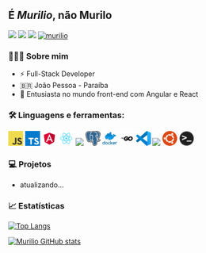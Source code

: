 <!-- <img align="right" width="350" src="https://github.com/murilio/murilio/blob/master/public/murilio.webp"> -->

## É _Murilio_, não Murilo

<p align="left">
<a href="https://murilio.dev"><img src="https://img.shields.io/badge/-murilio.dev-%2312100E?style=flat&logo=sitepoint&logoColor=white"/></a>
<a href="https://linkedin.com/in/murilio"><img src="https://img.shields.io/badge/-murilio-0077B5?style=flat&logo=Linkedin&logoColor=white"/></a>
<a href="https://twitter.com/muriliodev"><img src="https://img.shields.io/badge/-@muriliodev-%231DA1F2?style=flat&logo=twitter&logoColor=white"/></a>
<a href="#"><img src="https://komarev.com/ghpvc/?username=murilio&label=Profile%20views&color=877657&style=flat" alt="murilio" /></a>
</p>

### 👨🏻‍💻 Sobre mim

- ⚡️ Full-Stack Developer
- 🇧🇷 João Pessoa - Paraíba
- 🔭 Entusiasta no mundo front-end com Angular e React

### 🛠️ Linguagens e ferramentas:

<code><img height="30" src="https://raw.githubusercontent.com/github/explore/80688e429a7d4ef2fca1e82350fe8e3517d3494d/topics/javascript/javascript.png"></code>
<code><img height="30" src="https://raw.githubusercontent.com/github/explore/80688e429a7d4ef2fca1e82350fe8e3517d3494d/topics/typescript/typescript.png"></code>
<code><img height="30" src="https://raw.githubusercontent.com/github/explore/80688e429a7d4ef2fca1e82350fe8e3517d3494d/topics/angular/angular.png"></code>
<code><img height="30" src="https://raw.githubusercontent.com/github/explore/80688e429a7d4ef2fca1e82350fe8e3517d3494d/topics/react/react.png"></code>
<code><img height="30" src="https://user-images.githubusercontent.com/1680157/87443758-4a5f9600-c5cc-11ea-8f63-92e126a1145b.png"></code>
<code><img height="30" src="https://raw.githubusercontent.com/github/explore/80688e429a7d4ef2fca1e82350fe8e3517d3494d/topics/postgresql/postgresql.png"></code>
<code><img height="30" src="https://raw.githubusercontent.com/github/explore/80688e429a7d4ef2fca1e82350fe8e3517d3494d/topics/docker/docker.png"></code>
<code><img height="30" src="https://raw.githubusercontent.com/github/explore/80688e429a7d4ef2fca1e82350fe8e3517d3494d/topics/go/go.png"></code>
<code><img height="30" src="https://raw.githubusercontent.com/github/explore/80688e429a7d4ef2fca1e82350fe8e3517d3494d/topics/visual-studio-code/visual-studio-code.png"></code>
<code><img height="30" src="https://user-images.githubusercontent.com/1680157/87443755-49c6ff80-c5cc-11ea-954a-579f7c72873a.png"></code>
<code><img height="30" src="https://raw.githubusercontent.com/github/explore/80688e429a7d4ef2fca1e82350fe8e3517d3494d/topics/ubuntu/ubuntu.png"></code>
<code><img height="30" src="https://raw.githubusercontent.com/github/explore/80688e429a7d4ef2fca1e82350fe8e3517d3494d/topics/terminal/terminal.png"></code>

### 💻 Projetos

- atualizando...

### 📈 Estatísticas

[![Top Langs](https://github-readme-stats.vercel.app/api/top-langs/?username=murilio&layout=donut-vertical&theme=dracula)](https://murilio.dev)

<!-- [![Murilio wakatime stats](https://github-readme-stats.vercel.app/api/wakatime?username=murilio&theme=dracula&layout=compact-layout)](https://murilio.dev) -->

[![Murilio GitHub stats](https://github-readme-stats.vercel.app/api?username=murilio&count_private=true&theme=dracula)](https://murilio.dev)

